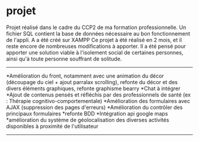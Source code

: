 ﻿# projet
Projet réalisé dans le cadre du CCP2 de ma formation professionnelle.
Un fichier SQL contient la base de données nécessaire au bon fonctionnement de l'appli.
A a été créé sur XAMPP
Ce projet à été réalisé en 2 mois, et il reste encore de nombreuses modifications à apporter.
Il a été pensé pour apporter une solution viable à l'isolement social de certaines personnes, ainsi qu'à toute personne souffrant de solitude.

*********************************************************************************************

*Amélioration du front, notamment avec une animation du décor (découpage du ciel + ajout parralax scrolling), refonte du décor et des divers éléments graphiques, refonte graphisme bearry
*Chat à intégrer
*Ajout de contenus pensés et réfléchis par des professionnels de santé (ex : Thérapie cognitivo-comportementale)
*Amélioration des formulaires avec AJAX (suppression des pages d'erreurs)
*Amélioration du contrôler des principaux formulaires
*refonte BDD
*Intégration api google maps
*amélioration du système de géolocalisation des diverses activités disponibles à proximité de l'utilisateur

********************************************************************************************


